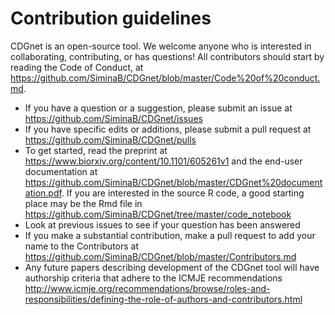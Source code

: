 # Contribution guidelines
CDGnet is an open-source tool. We welcome anyone who is interested in collaborating, contributing, or has questions!
All contributors should start by reading the Code of Conduct, at https://github.com/SiminaB/CDGnet/blob/master/Code%20of%20conduct.md.

* If you have a question or a suggestion, please submit an issue at https://github.com/SiminaB/CDGnet/issues
* If you have specific edits or additions, please submit a pull request at https://github.com/SiminaB/CDGnet/pulls
* To get started, read the preprint at https://www.biorxiv.org/content/10.1101/605261v1 and the end-user documentation at https://github.com/SiminaB/CDGnet/blob/master/CDGnet%20documentation.pdf. If you are interested
in the source R code, a good starting place may be the Rmd file in https://github.com/SiminaB/CDGnet/tree/master/code_notebook
* Look at previous issues to see if your question has been answered
* If you make a substantial contribution, make a pull request to add your name to the Contributors at https://github.com/SiminaB/CDGnet/blob/master/Contributors.md
* Any future papers describing development of the CDGnet tool will have authorship criteria that adhere to the ICMJE recommendations http://www.icmje.org/recommendations/browse/roles-and-responsibilities/defining-the-role-of-authors-and-contributors.html


